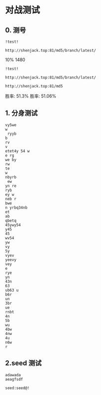 # 对战测试

## 0. 测号

```plaintext
!test!

http://shenjack.top:81/md5/branch/latest/
```

10% 1480

```plaintext
!test!

http://shenjack.top:81/md5/branch/latest/

http://shenjack.top:81/md5
```

胜率: 51.3%
胜率: 51.06%

## 1. 分身测试

```plaintext
vy5we
w
 ryyb
b
rv
v
etet4y 54 w
e rg
we by
rw 
te
w 
nbyrb
 ew
yn re
ryb
ey w
neb r
bwe
n yrbq34nb
et
ab
qbetq
45ywy54
y45
45
wv54
yw
vy
5y
vyev
yeevy
vey
e
rye
yn
43n
63
ub63 u
b6r
un
3br
ue
rnbt
4n
5b
wu
4bw
4nw
4u 
n6w
r
```

## 2.seed 测试

```plaintext
adawada
aeagfsdf

seed:seed@!
```
